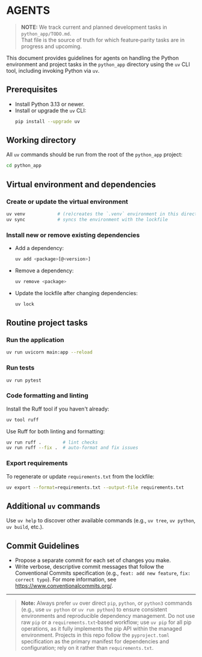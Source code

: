 # AGENTS

> **NOTE:** We track current and planned development tasks in `python_app/TODO.md`.  \
> That file is the source of truth for which feature‐parity tasks are in progress and upcoming.

This document provides guidelines for agents on handling the Python environment and project tasks
in the `python_app` directory using the `uv` CLI tool, including invoking Python via `uv`.

## Prerequisites

- Install Python 3.13 or newer.
- Install or upgrade the `uv` CLI:
  ```bash
  pip install --upgrade uv
  ```

## Working directory

All `uv` commands should be run from the root of the `python_app` project:

```bash
cd python_app
```

## Virtual environment and dependencies

### Create or update the virtual environment

```bash
uv venv            # (re)creates the `.venv` environment in this directory
uv sync            # syncs the environment with the lockfile
```

### Install new or remove existing dependencies

- Add a dependency:
  ```bash
  uv add <package>[@<version>]
  ```
- Remove a dependency:
  ```bash
  uv remove <package>
  ```
- Update the lockfile after changing dependencies:
  ```bash
  uv lock
  ```

## Routine project tasks

### Run the application

```bash
uv run uvicorn main:app --reload
```

### Run tests

```bash
uv run pytest
```

### Code formatting and linting

Install the Ruff tool if you haven't already:

```bash
uv tool ruff
```

Use Ruff for both linting and formatting:

```bash
uv run ruff .        # lint checks
uv run ruff --fix .  # auto-format and fix issues
```

### Export requirements

To regenerate or update `requirements.txt` from the lockfile:

```bash
uv export --format=requirements.txt --output-file requirements.txt
```

## Additional `uv` commands

Use `uv help` to discover other available commands (e.g., `uv tree`, `uv python`, `uv build`, etc.).

## Commit Guidelines

- Propose a separate commit for each set of changes you make.
- Write verbose, descriptive commit messages that follow the Conventional Commits specification (e.g., `feat: add new feature`, `fix: correct typo`). For more information, see https://www.conventionalcommits.org/.

---

> **Note:** Always prefer `uv` over direct `pip`, `python`, or `python3` commands (e.g., use `uv python` or `uv run python`) to ensure consistent environments and reproducible dependency management.
> Do not use raw `pip` or a `requirements.txt`‑based workflow; use `uv pip` for all pip operations, as it fully implements the pip API within the managed environment.
> Projects in this repo follow the `pyproject.toml` specification as the primary manifest for dependencies and configuration; rely on it rather than `requirements.txt`.
